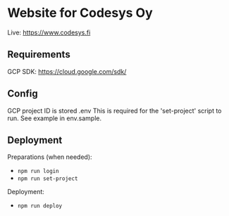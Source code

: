 # Website for Codesys Oy

Live: https://www.codesys.fi

## Requirements

GCP SDK: https://cloud.google.com/sdk/

## Config

GCP project ID is stored .env
This is required for the 'set-project' script to run.
See example in env.sample.

## Deployment

Preparations (when needed):
- `npm run login`
- `npm run set-project`

Deployment:
- `npm run deploy`